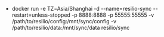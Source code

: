 - docker run -e TZ=Asia/Shanghai -d --name=resilio-sync --restart=unless-stopped -p 8888:8888 -p 55555:55555 -v /path/to/resilio/config:/mnt/sync/config -v /path/to/resilio/data:/mnt/sync/data resilio/sync
